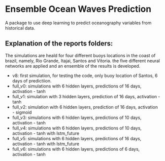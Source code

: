# Ensemble Ocean Waves Prediction
A package to use deep learning to predict oceanography variables from historical data.

## Explanation of the reports folders:
The simulations are heald for four different buoys locations in the coast of brazil, namely, Rio Grande, Itajai, Santos and Vitoria.
the five different neural networks are applied and an ensemble of the results is developed. 

- v8: first simulation, for testing the code, only buoy location of Santos, 6 days of predictiion.
- full_v0: simulations with 6 hidden layers, predictions of 16 days, activation - tanh
- full_v1: simulation with 3 hidden layers, prediction of 16 days, activation - tanh
- full_v2: simulation with 6 hidden layers, prediction of 16 days, activation - sigmoid
- full_v3: simulations with 6 hidden layers, predictions of 10 days, activation - tanh
- full_v4: simulations with 6 hidden layers, predictions of 10 days, activation - tanh with lstm_future
- full_v5: simulations with 6 hidden layers, predictions of 16 days, activation - tanh with lstm_future
- full_v6: simulations with 6 hidden layers, predictions of 6 days, activation - tanh 
